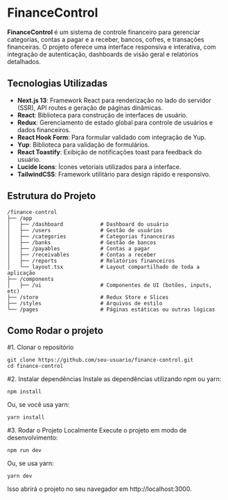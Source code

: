 # FinanceControl

**FinanceControl** é um sistema de controle financeiro para gerenciar categorias, contas a pagar e a receber, bancos, cofres, e transações financeiras. O projeto oferece uma interface responsiva e interativa, com integração de autenticação, dashboards de visão geral e relatórios detalhados.

## Tecnologias Utilizadas

- **Next.js 13**: Framework React para renderização no lado do servidor (SSR), API routes e geração de páginas dinâmicas.
- **React**: Biblioteca para construção de interfaces de usuário.
- **Redux**: Gerenciamento de estado global para controle de usuários e dados financeiros.
- **React Hook Form**: Para formular validado com integração de Yup.
- **Yup**: Biblioteca para validação de formulários.
- **React Toastify**: Exibição de notificações toast para feedback do usuário.
- **Lucide Icons**: Ícones vetoriais utilizados para a interface.
- **TailwindCSS**: Framework utilitário para design rápido e responsivo.

## Estrutura do Projeto

```plaintext
/finance-control
├── /app
│   ├── /dashboard            # Dashboard do usuário
│   ├── /users                # Gestão de usuários
│   ├── /categories           # Categorias financeiras
│   ├── /banks                # Gestão de bancos
│   ├── /payables             # Contas a pagar
│   ├── /receivables          # Contas a receber
│   ├── /reports              # Relatórios financeiros
│   └── layout.tsx            # Layout compartilhado de toda a aplicação
├── /components
│   ├── /ui                   # Componentes de UI (botões, inputs, etc)
├── /store                    # Redux Store e Slices
├── /styles                   # Arquivos de estilo
└── /pages                    # Páginas estáticas ou outras lógicas

```
## Como Rodar o projeto

#1. Clonar o repositório
```plainttext
git clone https://github.com/seu-usuario/finance-control.git
cd finance-control
```

#2. Instalar dependências
Instale as dependências utilizando npm ou yarn:
```plainttext
npm install
```
Ou, se você usa yarn:
```plainttext
yarn install
```
#3. Rodar o Projeto Localmente
Execute o projeto em modo de desenvolvimento:
```plainttext
npm run dev
```
Ou, se usa yarn:
```plainttext
yarn dev
```
Isso abrirá o projeto no seu navegador em http://localhost:3000.

